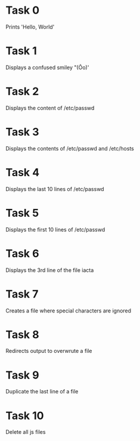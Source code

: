 # Task 0
Prints 'Hello, World'
# Task 1
Displays a confused smiley "(Ôo)'
# Task 2
Displays the content of /etc/passwd
# Task 3
Displays the contents of /etc/passwd and /etc/hosts
# Task 4
Displays the last 10 lines of /etc/passwd
# Task 5
Displays the first 10 lines of /etc/passwd
# Task 6
Displays the 3rd line of the file iacta
# Task 7
Creates a file where special characters are ignored
# Task 8
Redirects output to overwrute a file
# Task 9
Duplicate the last line of a file
# Task 10
Delete all js files
